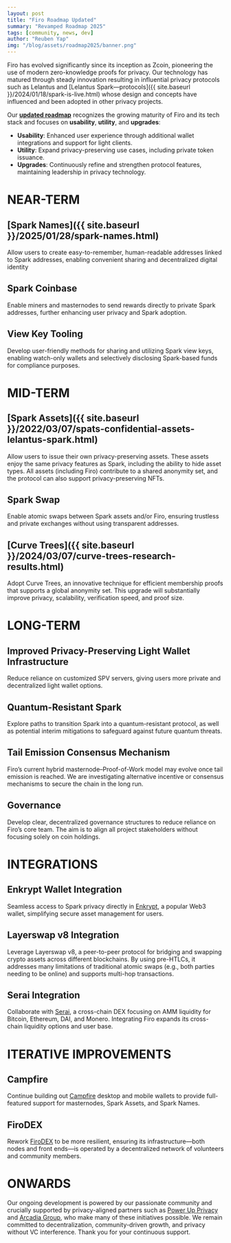 ```yaml
---
layout: post
title: "Firo Roadmap Updated"
summary: "Revamped Roadmap 2025"
tags: [community, news, dev]
author: "Reuben Yap"
img: "/blog/assets/roadmap2025/banner.png"
---
```

Firo has evolved significantly since its inception as Zcoin, pioneering the use of modern zero-knowledge proofs for privacy. Our technology has matured through steady innovation resulting in influential privacy protocols such as Lelantus and [Lelantus Spark—protocols]({{ site.baseurl }}/2024/01/18/spark-is-live.html) whose design and concepts have influenced and been adopted in other privacy projects.

Our [**updated roadmap**](https://firo.org/about/roadmap/) recognizes the growing maturity of Firo and its tech stack and focuses on **usability**, **utility**, and **upgrades**:
* **Usability**: Enhanced user experience through additional wallet integrations and support for light clients.
* **Utility**: Expand privacy-preserving use cases, including private token issuance.
* **Upgrades**: Continuously refine and strengthen protocol features, maintaining leadership in privacy technology.

# NEAR-TERM
## [Spark Names]({{ site.baseurl }}/2025/01/28/spark-names.html)
Allow users to create easy-to-remember, human-readable addresses linked to Spark addresses, enabling convenient sharing and decentralized digital identity

## Spark Coinbase
Enable miners and masternodes to send rewards directly to private Spark addresses, further enhancing user privacy and Spark adoption.

## View Key Tooling
Develop user-friendly methods for sharing and utilizing Spark view keys, enabling watch-only wallets and selectively disclosing Spark-based funds for compliance purposes.

# MID-TERM

## [Spark Assets]({{ site.baseurl }}/2022/03/07/spats-confidential-assets-lelantus-spark.html)
Allow users to issue their own privacy-preserving assets. These assets enjoy the same privacy features as Spark, including the ability to hide asset types. All assets (including Firo) contribute to a shared anonymity set, and the protocol can also support privacy-preserving NFTs.

## Spark Swap
Enable atomic swaps between Spark assets and/or Firo, ensuring trustless and private exchanges without using transparent addresses.

## [Curve Trees]({{ site.baseurl }}/2024/03/07/curve-trees-research-results.html)
Adopt Curve Trees, an innovative technique for efficient membership proofs that supports a global anonymity set. This upgrade will substantially improve privacy, scalability, verification speed, and proof size.

# LONG-TERM

## Improved Privacy-Preserving Light Wallet Infrastructure
Reduce reliance on customized SPV servers, giving users more private and decentralized light wallet options.

## Quantum-Resistant Spark
Explore paths to transition Spark into a quantum-resistant protocol, as well as potential interim mitigations to safeguard against future quantum threats.

## Tail Emission Consensus Mechanism
Firo’s current hybrid masternode–Proof-of-Work model may evolve once tail emission is reached. We are investigating alternative incentive or consensus mechanisms to secure the chain in the long run.

## Governance
Develop clear, decentralized governance structures to reduce reliance on Firo’s core team. The aim is to align all project stakeholders without focusing solely on coin holdings.

# INTEGRATIONS

## Enkrypt Wallet Integration
Seamless access to Spark privacy directly in [Enkrypt](https://www.enkrypt.com/), a popular Web3 wallet, simplifying secure asset management for users.

## Layerswap v8 Integration
Leverage Layerswap v8, a peer-to-peer protocol for bridging and swapping crypto assets across different blockchains. By using pre-HTLCs, it addresses many limitations of traditional atomic swaps (e.g., both parties needing to be online) and supports multi-hop transactions.

## Serai Integration
Collaborate with [Serai](https://serai.exchange/), a cross-chain DEX focusing on AMM liquidity for Bitcoin, Ethereum, DAI, and Monero. Integrating Firo expands its cross-chain liquidity options and user base.

# ITERATIVE IMPROVEMENTS

## Campfire
Continue building out [Campfire](https://firo.org/2024/07/12/campfire-firo-wallet.html) desktop and mobile wallets to provide full-featured support for masternodes, Spark Assets, and Spark Names.

## FiroDEX
Rework [FiroDEX](https://github.com/firoorg/FiroDEX-Desktop) to be more resilient, ensuring its infrastructure—both nodes and front ends—is operated by a decentralized network of volunteers and community members.

# ONWARDS
Our ongoing development is powered by our passionate community and crucially supported by privacy-aligned partners such as [Power Up Privacy](https://powerupprivacy.com/) and [Arcadia Group](https://arcadia.agency/), who make many of these initiatives possible. We remain committed to decentralization, community-driven growth, and privacy without VC interference. Thank you for your continuous support.


